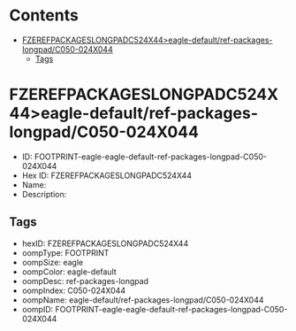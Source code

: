 



Contents
========

* [FZEREFPACKAGESLONGPADC524X44>eagle-default/ref-packages-longpad/C050-024X044](#fzerefpackageslongpadc524x44eagle-defaultref-packages-longpadc050-024x044)
	* [Tags](#tags)

# FZEREFPACKAGESLONGPADC524X44>eagle-default/ref-packages-longpad/C050-024X044

- ID: FOOTPRINT-eagle-eagle-default-ref-packages-longpad-C050-024X044
- Hex ID: FZEREFPACKAGESLONGPADC524X44
- Name: 
- Description: 

## Tags

- hexID: FZEREFPACKAGESLONGPADC524X44
- oompType: FOOTPRINT
- oompSize: eagle
- oompColor: eagle-default
- oompDesc: ref-packages-longpad
- oompIndex: C050-024X044
- oompName: eagle-default/ref-packages-longpad/C050-024X044
- oompID: FOOTPRINT-eagle-eagle-default-ref-packages-longpad-C050-024X044
